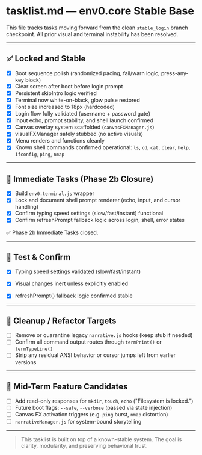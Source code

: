 # tasklist.md — env0.core Stable Base

This file tracks tasks moving forward from the clean `stable_login` branch checkpoint. All prior visual and terminal instability has been resolved.

---

## ✅ Locked and Stable
- [x] Boot sequence polish (randomized pacing, fail/warn logic, press-any-key block)
- [x] Clear screen after boot before login prompt
- [x] Persistent skipIntro logic verified
- [x] Terminal now white-on-black, glow pulse restored
- [x] Font size increased to 18px (hardcoded)
- [x] Login flow fully validated (username + password gate)
- [x] Input echo, prompt stability, and shell launch confirmed
- [x] Canvas overlay system scaffolded (`canvasFXManager.js`)
- [x] visualFXManager safely stubbed (no active visuals)
- [x] Menu renders and functions cleanly
- [x] Known shell commands confirmed operational: `ls`, `cd`, `cat`, `clear`, `help`, `ifconfig`, `ping`, `nmap`

---

## 🔧 Immediate Tasks (Phase 2b Closure)

- [x] Build `env0.terminal.js` wrapper
- [x] Lock and document shell prompt renderer (echo, input, and cursor handling)
- [x] Confirm typing speed settings (slow/fast/instant) functional
- [x] Confirm refreshPrompt fallback logic across login, shell, error states

✅ Phase 2b Immediate Tasks closed.


---

## 🧪 Test & Confirm

- [x] Typing speed settings validated (slow/fast/instant)
- [x] Visual changes inert unless explicitly enabled
- [x] refreshPrompt() fallback logic confirmed stable


---

## 🧼 Cleanup / Refactor Targets
- [ ] Remove or quarantine legacy `narrative.js` hooks (keep stub if needed)
- [ ] Confirm all command output routes through `termPrint()` or `termTypeLine()`
- [ ] Strip any residual ANSI behavior or cursor jumps left from earlier versions

---

## 🧭 Mid-Term Feature Candidates
- [ ] Add read-only responses for `mkdir`, `touch`, `echo` ("Filesystem is locked.")
- [ ] Future boot flags: `--safe`, `--verbose` (passed via state injection)
- [ ] Canvas FX activation triggers (e.g. `ping` burst, `nmap` distortion)
- [ ] `narrativeManager.js` for system-bound storytelling

---

> This tasklist is built on top of a known-stable system. The goal is clarity, modularity, and preserving behavioral trust.
